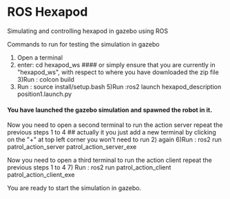 # ROS Hexapod
 Simulating and controlling hexapod in gazebo using ROS

Commands to run for testing the simulation in gazebo
1) Open a terminal
2) enter: cd hexapod_ws   #### or simply ensure that you are currently in "hexapod_ws", with respect to where you have downloaded the zip file
3)Run : colcon build
4) Run : source install/setup.bash
5)Run :ros2 launch hexapod_description position1.launch.py
#### You have launched the gazebo simulation and spawned the robot in it.

Now you need to open a second terminal to run the action server
repeat the previous steps 1 to 4 ## actually it you just add a new terminal by clicking on the "+" at top left corner you won't need to run 2) again
6)Run : ros2 run patrol_action_server patrol_action_server_exe

Now you need to open a third terminal to run the action client
repeat the previous steps 1 to 4
7) Run : ros2 run patrol_action_client patrol_action_client_exe

You are ready to start the simulation in gazebo.
